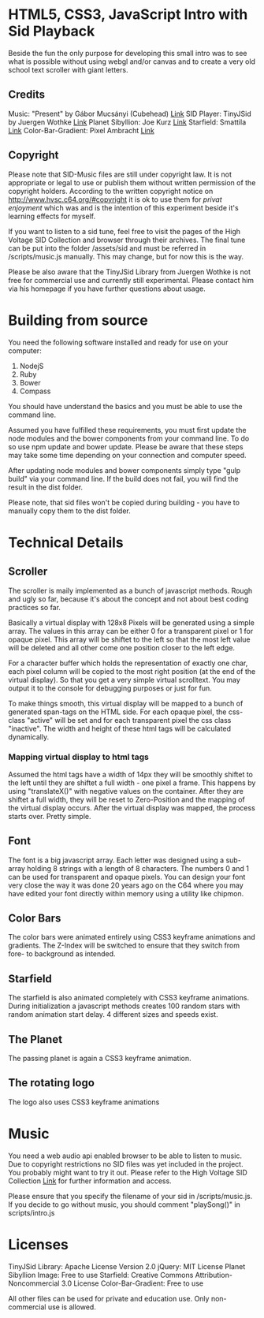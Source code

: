 # HTML5, CSS3, JavaScript Intro with Sid Playback

Beside the fun the only purpose for developing this small intro was to see
what is possible without using webgl and/or canvas and to create a very
old school text scroller with giant letters.

## Credits

Music: "Present" by Gábor Mucsányi (Cubehead) <Not included> [Link](http://www.hvsc.c64.org/#copyright)
SID Player: TinyJSid by Juergen Wothke [Link](http://www.wothke.ch/experimental/TinyJsSid.html)
Planet Sibyllion: Joe Kurz [Link](http://www.joesartworlds.de/extra/tex-scifi/scifitex.htm)
Starfield: Smattila [Link](http://smattila.deviantart.com/art/Starfield-stock-154786926)
Color-Bar-Gradient: Pixel Ambracht [Link](http://pixelambacht.nl/2013/css3-c64/)

## Copyright

Please note that SID-Music files are still under copyright law. It is not appropriate or legal to
use or publish them without written permission of the copyright holders. According to the written
copyright notice on http://www.hvsc.c64.org/#copyright it is ok to use them for *privat enjoyment*
which was and is the intention of this experiment beside it's learning effects for myself.

If you want to listen to a sid tune, feel free to visit the pages of the High Voltage SID Collection
and browser through their archives. The final tune can be put into the folder /assets/sid and must be
referred in /scripts/music.js manually. This may change, but for now this is the way.

Please be also aware that the TinyJSid Library from Juergen Wothke is not free for commercial use and
currently still experimental. Please contact him via his homepage if you have further questions about
usage.

# Building from source

You need the following software installed and ready for use on your computer:

1. NodejS
2. Ruby
3. Bower
4. Compass

You should have understand the basics and you must be able to use the command line.

Assumed you have fulfilled these requirements, you must first update the node modules and the bower
components from your command line. To do so use npm update and bower update. Please be aware that
these steps may take some time depending on your connection and computer speed.

After updating node modules and bower components simply type "gulp build" via your command line. If
the build does not fail, you will find the result in the dist folder.

Please note, that sid files won't be copied during building - you have to manually copy them to the
dist folder.

# Technical Details

## Scroller

The scroller is maily implemented as a bunch of javascript methods. Rough and ugly so far, because it's
about the concept and not about best coding practices so far.

Basically a virtual display with 128x8 Pixels will be generated using a simple array. The values in this
array can be either 0 for a transparent pixel or 1 for opaque pixel. This array will be shiftet to the left
so that the most left value will be deleted and all other come one position closer to the left edge.

For a character buffer which holds the representation of exactly one char, each pixel column will be copied
to the most right position (at the end of the virtual display). So that you get a very simple virtual
scrolltext. You may output it to the console for debugging purposes or just for fun.

To make things smooth, this virtual display will be mapped to a bunch of generated span-tags on the HTML
side. For each opaque pixel, the css-class "active" will be set and for each transparent pixel the css
class "inactive". The width and height of these html tags will be calculated dynamically.

### Mapping virtual display to html tags

Assumed the html tags have a width of 14px they will be smoothly shiftet to the left until they are shiftet
a full width - one pixel a frame. This happens by using "translateX()" with negative values on the container.
After they are shiftet a full width, they will be reset to Zero-Position and the mapping of the virtual
display occurs. After the virtual display was mapped, the process starts over. Pretty simple.

## Font

The font is a big javascript array. Each letter was designed using a sub-array holding 8 strings with a length
of 8 characters. The numbers 0 and 1 can be used for transparent and opaque pixels. You can design your font
very close the way it was done 20 years ago on the C64 where you may have edited your font directly within
memory using a utility like chipmon.

## Color Bars

The color bars were animated entirely using CSS3 keyframe animations and gradients. The Z-Index will be
switched to ensure that they switch from fore- to background as intended.

## Starfield

The starfield is also animated completely with CSS3 keyframe animations. During initialization a javascript
methods creates 100 random stars with random animation start delay. 4 different sizes and speeds exist.

## The Planet

The passing planet is again a CSS3 keyframe animation.

## The rotating logo

The logo also uses CSS3 keyframe animations

# Music

You need a web audio api enabled browser to be able to listen to music. Due to copyright restrictions no SID
files was yet included in the project. You probably might want to try it out. Please refer to the High Voltage
SID Collection [Link](http://www.hvsc.c64.org/#copyright) for further information and access.

Please ensure that you specify the filename of your sid in /scripts/music.js. If you decide to go without music,
you should comment "playSong()" in scripts/intro.js

# Licenses

TinyJSid Library: Apache License Version 2.0
jQuery: MIT License
Planet Sibyllion Image: Free to use
Starfield: Creative Commons Attribution-Noncommercial 3.0 License
Color-Bar-Gradient: Free to use

All other files can be used for private and education use. Only non-commercial use is allowed.


